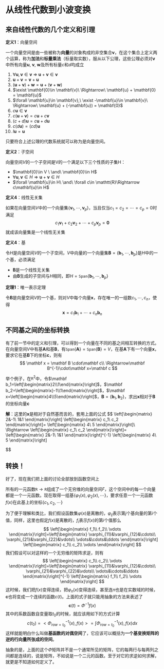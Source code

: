# 从线性代数到小波变换

## 来自线性代数的几个定义和引理

**定义1**：向量空间

一个向量空间是由一些被称为**向量**的对象构成的非空集合$\mathbf{v}$，在这个集合上定义两个运算，称为**加法**和**标量乘法**（标量取实数），服从以下公理，这些公理必须对$\mathbf{v}$中所有向量$\mathbf{u}$, $\mathbf{v}$, $\mathbf{w}$及所有标量$c$和$d$均成立

1. $\forall \mathbf{u}, \mathbf{v} \in \mathbf{v}\ \Rightarrow\ \mathbf{u} + \mathbf{v}\in \mathbf{v}$
2. $\mathbf{u} + \mathbf{v} = \mathbf{v} + \mathbf{u}$
3. $(\mathbf{u} + \mathbf{v}) + \mathbf{w} = \mathbf{u} + (\mathbf{v} + \mathbf{w})$
4. $\exist \mathbf{0}\in \mathbf{v}\ \Rightarrow\ \mathbf{u} + \mathbf{0} = \mathbf{u}$
5. $\forall \mathbf{u}\in \mathbf{v},\ \exist -\mathbf{u}\in \mathbf{v}\ \Rightarrow\ \mathbf{u} + (-\mathbf{u}) = \mathbf{0}$
6. $c\mathbf{u}\in \mathbf{v}$
7. $c(\mathbf{u} + \mathbf{v}) = c\mathbf{u} + c\mathbf{v}$
8. $(c + d)\mathbf{u} = c\mathbf{u} + d\mathbf{u}$
9. $c(d\mathbf{u}) = (cd)\mathbf{u}$
10. $l\mathbf{u} = \mathbf{u}$

只要符合上述公理的代数系统就可以称为是向量空间。

**定义2**：子空间

向量空间$V$的一个子空间是V的一个满足以下三个性质的子集H：

- $\mathbf{0}\in V \ \and\ \mathbf{0}\in H$
- $\forall \mathbf{u}, \mathbf{v}\in H\Rightarrow \mathbf{u}+\mathbf{v}\in H$
- $\forall \mathbf{u}\in H\ \and\ \forall c\in \mathtt{R}\Rightarrow c\mathbf{u}\in H$

**定义4**：线性无关集

如果在向量空间$V$中的一个向量集$\{\mathbf{v}_1, \cdots, \mathbf{v}_p\}$，当且仅当$c_1=c_2=\cdots=c_p=0$时满足
$$
c_1\mathbf v_1 +c_2\mathbf v_2+\cdots + c_p\mathbf v_p = \mathbf 0
$$
就成该向量集是一个线性无关集

**定义4**：基

令$H$是向量空间$V$的一个子空间，$V$中向量的一个向量集$\mathbf{B} = \{\mathbf{b}_1, \cdots, \mathbf{b}_p\}$是$H$中的一个基，必须满足

- $\mathbf{B}$是一个线性无关集
- 由$\mathbf B$生成的子空间与$H$相同，即$H = \mathtt{Span}\{\mathbf{b}_1, \cdots, \mathbf{b}_p\}$

**定理1**：唯一表示定理

令$\mathbf B$是向量空间$V$的一个基，则对$V$中每个向量$\mathbf{x}$，存在唯一的一组数$c_1, \cdots, c_n$，使得
$$
\mathbf{x} = c_1\mathbf{b}_1+\cdots+c_n\mathbf{b}_n
$$

## 不同基之间的坐标转换

有了前一节中的定义和引理，可以得到一个向量在不同的基之间相互转换的方式。在向量空间$V$中有基$\mathbf A$和基$\mathbf B$，有$\mathtt{Span}\{\mathbf A\}=\mathtt{Span}\{\mathbf B\}=V$，在基$\mathbf{A}$下有一个向量$\mathbf x$，要求它在基$\mathbf B$下的坐标$\mathbf c$，则有
$$
\mathbf x = \mathbf B \cdot\mathbf c\\
\Rightarrow\mathbf B^{-1}\cdot\mathbf x=\mathbf c
$$

举个例子，在$\mathtt R^2$中，令$\mathbf b_1=\left[\begin{matrix}2\\1\end{matrix}\right]$，$\mathbf b_2=\left[\begin{matrix}-1\\1\end{matrix}\right]$，$\mathbf x=\left[\begin{matrix}4\\5\end{matrix}\right]$，$\mathbf B=\{\mathbf b_1, \mathbf b_2\}$，求出$\mathbf x$相对于$\mathbf B$的坐标向量$\mathbf c$

**解**：这里的$\mathbf x$是相对于自然基而言的，套用上面的公式
$$
\left[\begin{matrix}
2&-1\\
1&1
\end{matrix}\right]
\left[\begin{matrix}
c_1\\
c_2
\end{matrix}\right]=
\left[\begin{matrix}
4\\
5
\end{matrix}\right]\\
\Rightarrow
\left[\begin{matrix}
c_1\\
c_2
\end{matrix}\right]=
\left[\begin{matrix}
2&-1\\
1&1
\end{matrix}\right]^{-1}
\left[\begin{matrix}
4\\
5
\end{matrix}\right]
$$

## 转换！

好了，现在我们把上面的讨论全部放到函数空间上

所有的一元函数$\mathtt R\to \mathtt R$组成了一个无穷维的向量空间$F$，这个空间中的每一个向量都是一个一元函数。现在取得一组基$\{\varphi_1(x), \varphi_2(x),\cdots\}$，要求任意一个一元函数$f(x)$在此基上的坐标$\{c_1, c_2, \cdots\}$

为了便于理解和类比，我们假设函数集$\varphi(x)$是离散的，$\varphi_{ij}$表示第$j$个基向量的第$i$个值，同样，这里也假定$f(x)$是离散的，$f_i$表示$f(x)$的第$i$个值那么
$$
\left[\begin{matrix}
f_1\\
f_2\\
\vdots
\end{matrix}\right]=\left[\begin{matrix}
\varphi_{11}&\varphi_{12}&\cdots\\
\varphi_{21}&\varphi_{22}&\vdots\\
\vdots&\cdots&\ddots
\end{matrix}\right]
\left[\begin{matrix}
c_1\\
c_2\\
\vdots
\end{matrix}\right]
$$
我们假设可以对这样的一个无穷维的矩阵求逆，则有
$$
\left[\begin{matrix}
c_1\\
c_2\\
\vdots
\end{matrix}\right]=\left[\begin{matrix}
\varphi_{11}&\varphi_{12}&\cdots\\
\varphi_{21}&\varphi_{22}&\vdots\\
\vdots&\cdots&\ddots
\end{matrix}\right]^{-1}
\left[\begin{matrix}
f_1\\
f_2\\
\vdots
\end{matrix}\right]
$$
这时候，我们把$f(x)$变得连续，把$\varphi_n(x)$变得连续，甚至连$n$也是在实数域的时候，$\mathbf c$也将变成一个连续的函数$c(t)$。上面的式子就只能用抽象的方法来表述了
$$
\mathbf c(t)=\Phi^{-1} f(x)
$$
其中的系数函数自变量取$t_0$的时候，就应该用如下的方式计算
$$
c(t_0)=<\Phi_{row=t_0}^{-1}(x), f(x)>=\int \Phi_{row=t_0}^{-1}(x), f(x)dx
$$
这样就能明白什么叫做**基函数的对偶空间**了，它应该可以概括为**一个基变换矩阵的逆的行向量所张成的空间**。

抽象的是，上面的这个$\Phi$矩阵并不是一个通常所见的矩阵，它的每两行与每两列之间都是连续的，说是矩阵，不如说是一个二元的函数。至于对它的求逆如何求解，就更是不知道如何定义了。